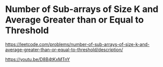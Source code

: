 # Number of Sub-arrays of Size K and Average Greater than or Equal to Threshold

https://leetcode.com/problems/number-of-sub-arrays-of-size-k-and-average-greater-than-or-equal-to-threshold/description/

https://youtu.be/D8B4tKxMTnY